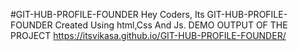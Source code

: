 #GIT-HUB-PROFILE-FOUNDER
Hey Coders, Its GIT-HUB-PROFILE-FOUNDER Created Using html,Css And Js.
DEMO OUTPUT OF THE PROJECT https://itsvikasa.github.io/GIT-HUB-PROFILE-FOUNDER/
